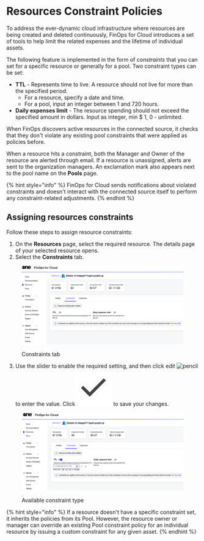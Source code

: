 # Resources Constraint Policies

To address the ever-dynamic cloud infrastructure where resources are being created and deleted continuously, FinOps for Cloud introduces a set of tools to help limit the related expenses and the lifetime of individual assets.&#x20;

The following feature is implemented in the form of _constraints_ that you can set for a specific resource or generally for a pool. Two constraint types can be set:

* **TTL** - Represents time to live. A resource should not live for more than the specified period.&#x20;
  * For a resource, specify a date and time.&#x20;
  * For a pool, input an integer between 1 and 720 hours.
* **Daily expenses limit** - The resource spending should not exceed the specified amount in dollars. Input as integer, min $ 1, 0 - unlimited.

When FinOps discovers active resources in the connected source, it checks that they don't violate any existing pool constraints that were applied as policies before.

When a resource hits a constraint, both the Manager and Owner of the resource are alerted through email. If a resource is unassigned, alerts are sent to the organization managers. An exclamation mark also appears next to the pool name on the **Pools** page.

{% hint style="info" %}
FinOps for Cloud sends notifications about violated constraints and doesn't interact with the connected source itself to perform any constraint-related adjustments.
{% endhint %}

## Assigning resources constraints <a href="#resources-constraints" id="resources-constraints"></a>

Follow these steps to assign resource constraints:

1. On the **Resources** page, select the required resource. The details page of your selected resource opens.
2. Select the **Constraints** tab.

<figure><img src="../../../.gitbook/assets/resources_constraints.png" alt=""><figcaption><p>Constraints tab</p></figcaption></figure>

3. Use the slider to enable the required setting, and then click edit ![pencil](https://hystax.com/documentation/optscale/_static/screens/resource_constraints/pencil.png) to enter the value. Click<img src="../../../.gitbook/assets/check.png" alt="pencil" data-size="line"> to save your changes.

<figure><img src="../../../.gitbook/assets/resources_constraints_tab.png" alt=""><figcaption><p>Available constraint type</p></figcaption></figure>

{% hint style="info" %}
If a resource doesn't have a specific constraint set, it inherits the policies from its Pool. However, the resource owner or manager can override an existing Pool constraint policy for an individual resource by issuing a custom constraint for any given asset.
{% endhint %}
